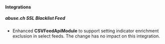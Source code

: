
#### Integrations

##### abuse.ch SSL Blacklist Feed

- Enhanced **CSVFeedApiModule** to support setting indicator enrichment exclusion in select feeds. The change has no impact on this integration.

